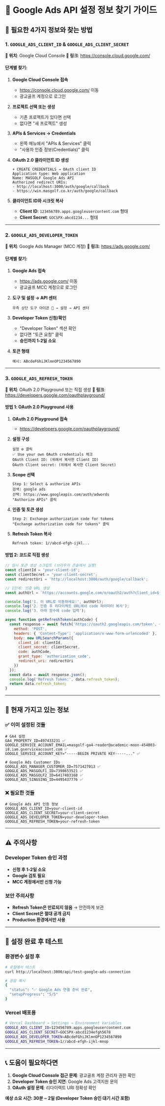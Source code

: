 # 🔑 Google Ads API 설정 정보 찾기 가이드

## 📍 필요한 4가지 정보와 찾는 방법

### 1. `GOOGLE_ADS_CLIENT_ID` & `GOOGLE_ADS_CLIENT_SECRET`
**📍 위치**: Google Cloud Console
**🔗 링크**: https://console.cloud.google.com/

#### 단계별 찾기:
1. **Google Cloud Console 접속**
   - https://console.cloud.google.com/ 이동
   - 광교골프 계정으로 로그인

2. **프로젝트 선택 또는 생성**
   - 기존 프로젝트가 있다면 선택
   - 없다면 "새 프로젝트" 생성

3. **APIs & Services → Credentials**
   - 왼쪽 메뉴에서 "APIs & Services" 클릭
   - "사용자 인증 정보(Credentials)" 클릭

4. **OAuth 2.0 클라이언트 ID 생성**
   ```
   + CREATE CREDENTIALS → OAuth client ID
   Application type: Web application
   Name: MASGOLF Google Ads API
   Authorized redirect URIs: 
   - http://localhost:3000/auth/google/callback
   - https://win.masgolf.co.kr/auth/google/callback
   ```

5. **클라이언트 ID와 시크릿 복사**
   - **Client ID**: `123456789.apps.googleusercontent.com` 형태
   - **Client Secret**: `GOCSPX-abcd1234...` 형태

---

### 2. `GOOGLE_ADS_DEVELOPER_TOKEN`
**📍 위치**: Google Ads Manager (MCC 계정)
**🔗 링크**: https://ads.google.com/

#### 단계별 찾기:
1. **Google Ads 접속**
   - https://ads.google.com/ 이동
   - 광교골프 MCC 계정으로 로그인

2. **도구 및 설정 → API 센터**
   ```
   우측 상단 도구 아이콘 🔧 → 설정 → API 센터
   ```

3. **Developer Token 신청/확인**
   - "Developer Token" 섹션 확인
   - 없다면 "토큰 요청" 클릭
   - **승인까지 1-2일 소요**

4. **토큰 형태**
   ```
   예시: ABcdeFGhiJKlmnOP1234567890
   ```

---

### 3. `GOOGLE_ADS_REFRESH_TOKEN`
**📍 위치**: OAuth 2.0 Playground 또는 직접 생성
**🔗 링크**: https://developers.google.com/oauthplayground/

#### 방법 1: OAuth 2.0 Playground 사용
1. **OAuth 2.0 Playground 접속**
   - https://developers.google.com/oauthplayground/

2. **설정 구성**
   ```
   설정 ⚙️ 클릭
   ✅ Use your own OAuth credentials 체크
   OAuth Client ID: (위에서 복사한 Client ID)
   OAuth Client secret: (위에서 복사한 Client Secret)
   ```

3. **Scope 선택**
   ```
   Step 1: Select & authorize APIs
   검색: google ads
   선택: https://www.googleapis.com/auth/adwords
   "Authorize APIs" 클릭
   ```

4. **인증 및 토큰 생성**
   ```
   Step 2: Exchange authorization code for tokens
   "Exchange authorization code for tokens" 클릭
   ```

5. **Refresh Token 복사**
   ```
   Refresh token: 1//abcd-efgh-ijkl...
   ```

#### 방법 2: 코드로 직접 생성
```javascript
// 임시 토큰 생성 스크립트 (브라우저 콘솔에서 실행)
const clientId = 'your-client-id';
const clientSecret = 'your-client-secret';
const redirectUri = 'http://localhost:3000/auth/google/callback';

// 1단계: 인증 URL 생성
const authUrl = `https://accounts.google.com/o/oauth2/auth?client_id=${clientId}&redirect_uri=${redirectUri}&scope=https://www.googleapis.com/auth/adwords&response_type=code&access_type=offline&prompt=consent`;

console.log('1. 이 URL로 이동하세요:', authUrl);
console.log('2. 인증 후 리다이렉트 URL에서 code 파라미터 복사');
console.log('3. 아래 함수에 code 입력');

async function getRefreshToken(authCode) {
  const response = await fetch('https://oauth2.googleapis.com/token', {
    method: 'POST',
    headers: { 'Content-Type': 'application/x-www-form-urlencoded' },
    body: new URLSearchParams({
      client_id: clientId,
      client_secret: clientSecret,
      code: authCode,
      grant_type: 'authorization_code',
      redirect_uri: redirectUri
    })
  });
  const data = await response.json();
  console.log('Refresh Token:', data.refresh_token);
  return data.refresh_token;
}
```

---

## 🎯 현재 가지고 있는 정보

### ✅ 이미 설정된 것들
```env
# GA4 설정
GA4_PROPERTY_ID=497433231 ✅
GOOGLE_SERVICE_ACCOUNT_EMAIL=masgolf-ga4-reader@academic-moon-454803-i8.iam.gserviceaccount.com ✅
GOOGLE_SERVICE_ACCOUNT_KEY="-----BEGIN PRIVATE KEY-----..." ✅

# Google Ads Customer IDs
GOOGLE_ADS_MANAGER_CUSTOMER_ID=7571427013 ✅
GOOGLE_ADS_MASGOLF1_ID=7398653521 ✅
GOOGLE_ADS_MASGOLF2_ID=6417483168 ✅
GOOGLE_ADS_SINGSING_ID=4495437776 ✅
```

### ❌ 필요한 것들
```env
# Google Ads API 인증 정보
GOOGLE_ADS_CLIENT_ID=your-client-id
GOOGLE_ADS_CLIENT_SECRET=your-client-secret
GOOGLE_ADS_DEVELOPER_TOKEN=your-developer-token
GOOGLE_ADS_REFRESH_TOKEN=your-refresh-token
```

---

## ⚠️ 주의사항

### Developer Token 승인 과정
- **신청 후 1-2일 소요**
- **Google 검토 필요**
- **MCC 계정에서만 신청 가능**

### 보안 주의사항
- **Refresh Token은 만료되지 않음** → 안전하게 보관
- **Client Secret은 절대 공개 금지**
- **Production 환경에서만 사용**

---

## 🚀 설정 완료 후 테스트

### 환경변수 설정 후
```bash
# 로컬에서 테스트
curl http://localhost:3000/api/test-google-ads-connection

# 응답 예시
{
  "status": "✅ Google Ads 연결 준비 완료",
  "setupProgress": "5/5"
}
```

### Vercel 배포용
```bash
# Vercel Dashboard → Settings → Environment Variables
GOOGLE_ADS_CLIENT_ID=123456789.apps.googleusercontent.com
GOOGLE_ADS_CLIENT_SECRET=GOCSPX-abcd1234efgh5678
GOOGLE_ADS_DEVELOPER_TOKEN=ABcdeFGhiJKlmnOP1234567890
GOOGLE_ADS_REFRESH_TOKEN=1//abcd-efgh-ijkl-mnop
```

---

## 📞 도움이 필요하다면

1. **Google Cloud Console 접근 문제**: 광교골프 계정 관리자 권한 확인
2. **Developer Token 승인 지연**: Google Ads 고객지원 문의
3. **OAuth 설정 문제**: 리다이렉트 URI 정확성 확인

**예상 소요 시간: 30분 ~ 2일 (Developer Token 승인 대기 시간 포함)**
